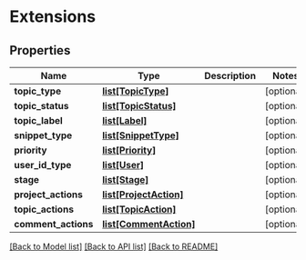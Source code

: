 # Extensions

## Properties
Name | Type | Description | Notes
------------ | ------------- | ------------- | -------------
**topic_type** | [**list[TopicType]**](TopicType.md) |  | [optional] 
**topic_status** | [**list[TopicStatus]**](TopicStatus.md) |  | [optional] 
**topic_label** | [**list[Label]**](Label.md) |  | [optional] 
**snippet_type** | [**list[SnippetType]**](SnippetType.md) |  | [optional] 
**priority** | [**list[Priority]**](Priority.md) |  | [optional] 
**user_id_type** | [**list[User]**](User.md) |  | [optional] 
**stage** | [**list[Stage]**](Stage.md) |  | [optional] 
**project_actions** | [**list[ProjectAction]**](ProjectAction.md) |  | [optional] 
**topic_actions** | [**list[TopicAction]**](TopicAction.md) |  | [optional] 
**comment_actions** | [**list[CommentAction]**](CommentAction.md) |  | [optional] 

[[Back to Model list]](../README.md#documentation-for-models) [[Back to API list]](../README.md#documentation-for-api-endpoints) [[Back to README]](../README.md)


